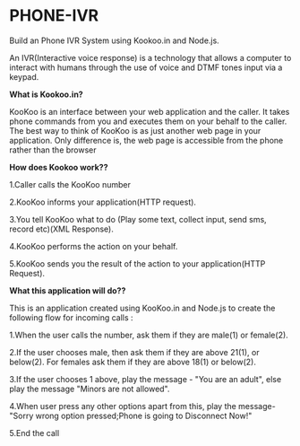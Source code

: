 # PHONE-IVR

Build an Phone IVR System using Kookoo.in and Node.js.

An IVR(Interactive voice response) is a technology that allows a computer to interact with humans through the use of voice and DTMF tones input via a keypad.
 
**What is Kookoo.in?**

KooKoo is an interface between your web application and the caller. It takes phone commands from you and executes them on your behalf to the caller. The best way to think of KooKoo is as just another web page in your application. Only difference is, the web page is accessible from the phone rather than the browser 

**How does Kookoo work??**

1.Caller calls the KooKoo number

2.KooKoo informs your application(HTTP request).

3.You tell KooKoo what to do (Play some text, collect input, send sms, record etc)(XML Response).

4.KooKoo performs the action on your behalf.

5.KooKoo sends you the result of the action to your application(HTTP Request).

**What this application will do??**

This is an application created  using KooKoo.in and Node.js to create the following flow for incoming calls :

1.When the user calls the number, ask them if they are male(1) or female(2).

2.If the user chooses male, then ask them if they are above 21(1), or below(2). For
females ask them if they are above 18(1) or below(2).

3.If the user chooses 1 above, play the message - "You are an adult", else play the
message "Minors are not allowed".

4.When user press any other options apart from this, play the message-"Sorry wrong option pressed;Phone is going to Disconnect Now!"

5.End the call

 
 
